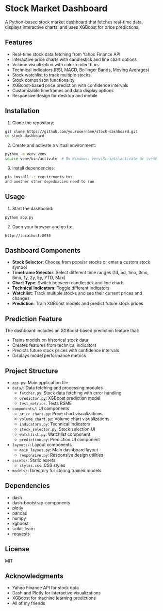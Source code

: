# Stock Market Dashboard

A Python-based stock market dashboard that fetches real-time data, displays interactive charts, and uses XGBoost for price predictions.

## Features

- Real-time stock data fetching from Yahoo Finance API
- Interactive price charts with candlestick and line chart options
- Volume visualization with color-coded bars
- Technical indicators (RSI, MACD, Bollinger Bands, Moving Averages)
- Stock watchlist to track multiple stocks
- Stock comparison functionality
- XGBoost-based price prediction with confidence intervals
- Customizable timeframes and data display options
- Responsive design for desktop and mobile

## Installation

1. Clone the repository:
```bash
git clone https://github.com/yourusername/stock-dashboard.git
cd stock-dashboard
```

2. Create and activate a virtual environment:
```bash
python -m venv venv
source venv/bin/activate  # On Windows: venv\Scripts\activate or \venv\Scripts\Activate.ps1
```

3. Install dependencies:
```bash
pip install -r requirements.txt
and another other depednacies need to run
```

## Usage

1. Start the dashboard:
```bash
python app.py
```

2. Open your browser and go to:
```
http://localhost:8050 
```

## Dashboard Components

- **Stock Selector**: Choose from popular stocks or enter a custom stock symbol
- **Timeframe Selector**: Select different time ranges (1d, 5d, 1mo, 3mo, 6mo, 1y, 2y, 5y, YTD, Max)
- **Chart Type**: Switch between candlestick and line charts
- **Technical Indicators**: Toggle different indicators
- **Watchlist**: Track multiple stocks and see their current prices and changes
- **Prediction**: Train XGBoost models and predict future stock prices

## Prediction Feature

The dashboard includes an XGBoost-based prediction feature that:
- Trains models on historical stock data
- Creates features from technical indicators
- Predicts future stock prices with confidence intervals
- Displays model performance metrics

## Project Structure

- `app.py`: Main application file
- `data/`: Data fetching and processing modules
  - `fetcher.py`: Stock data fetching with error handling
  - `predictor.py`: XGBoost prediction model
  - `test_metrics`: Tests RSME 
- `components/`: UI components
  - `price_chart.py`: Price chart visualizations
  - `volume_chart.py`: Volume chart visualizations
  - `indicators.py`: Technical indicators
  - `stock_selector.py`: Stock selection UI
  - `watchlist.py`: Watchlist component
  - `prediction.py`: Prediction UI component
- `layouts/`: Layout components
  - `main_layout.py`: Main dashboard layout
  - `responsive.py`: Responsive design utilities
- `assets/`: Static assets
  - `styles.css`: CSS styles
- `models/`: Directory for storing trained models

## Dependencies

- dash
- dash-bootstrap-components
- plotly
- pandas
- numpy
- xgboost
- scikit-learn
- requests

## License

MIT

## Acknowledgments

- Yahoo Finance API for stock data
- Dash and Plotly for interactive visualizations
- XGBoost for machine learning predictions
- All of my friends
